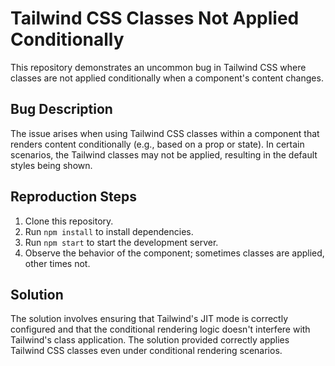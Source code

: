 # Tailwind CSS Classes Not Applied Conditionally

This repository demonstrates an uncommon bug in Tailwind CSS where classes are not applied conditionally when a component's content changes.

## Bug Description

The issue arises when using Tailwind CSS classes within a component that renders content conditionally (e.g., based on a prop or state). In certain scenarios, the Tailwind classes may not be applied, resulting in the default styles being shown.

## Reproduction Steps

1. Clone this repository.
2. Run `npm install` to install dependencies.
3. Run `npm start` to start the development server.
4. Observe the behavior of the component; sometimes classes are applied, other times not.

## Solution

The solution involves ensuring that Tailwind's JIT mode is correctly configured and that the conditional rendering logic doesn't interfere with Tailwind's class application.  The solution provided correctly applies Tailwind CSS classes even under conditional rendering scenarios.